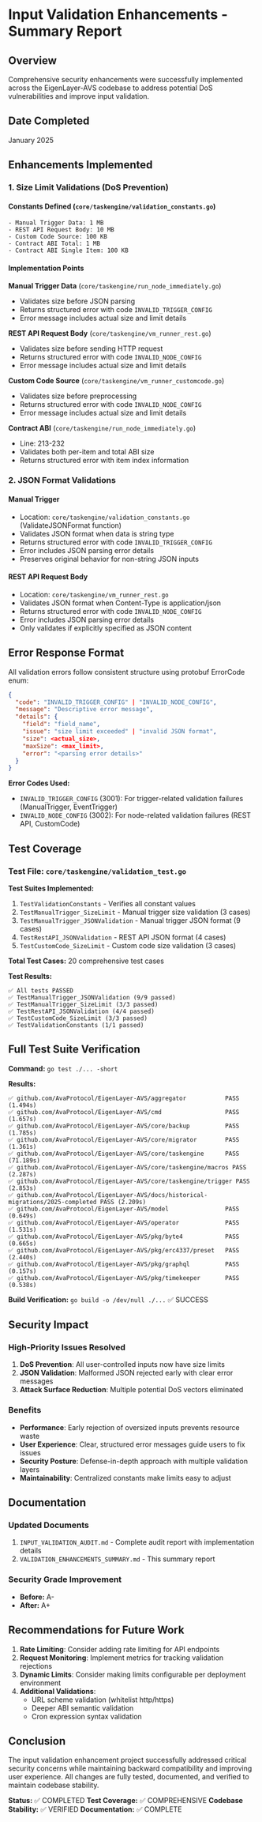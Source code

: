 # Input Validation Enhancements - Summary Report

## Overview
Comprehensive security enhancements were successfully implemented across the EigenLayer-AVS codebase to address potential DoS vulnerabilities and improve input validation.

## Date Completed
January 2025

## Enhancements Implemented

### 1. Size Limit Validations (DoS Prevention)

#### Constants Defined (`core/taskengine/validation_constants.go`)
```
- Manual Trigger Data: 1 MB
- REST API Request Body: 10 MB
- Custom Code Source: 100 KB
- Contract ABI Total: 1 MB
- Contract ABI Single Item: 100 KB
```

#### Implementation Points

**Manual Trigger Data** (`core/taskengine/run_node_immediately.go`)
- Validates size before JSON parsing
- Returns structured error with code `INVALID_TRIGGER_CONFIG`
- Error message includes actual size and limit details

**REST API Request Body** (`core/taskengine/vm_runner_rest.go`)
- Validates size before sending HTTP request
- Returns structured error with code `INVALID_NODE_CONFIG`
- Error message includes actual size and limit details

**Custom Code Source** (`core/taskengine/vm_runner_customcode.go`)
- Validates size before preprocessing
- Returns structured error with code `INVALID_NODE_CONFIG`
- Error message includes actual size and limit details

**Contract ABI** (`core/taskengine/run_node_immediately.go`)
- Line: 213-232
- Validates both per-item and total ABI size
- Returns structured error with item index information

### 2. JSON Format Validations

#### Manual Trigger
- Location: `core/taskengine/validation_constants.go` (ValidateJSONFormat function)
- Validates JSON format when data is string type
- Returns structured error with code `INVALID_TRIGGER_CONFIG`
- Error includes JSON parsing error details
- Preserves original behavior for non-string JSON inputs

#### REST API Request Body
- Location: `core/taskengine/vm_runner_rest.go`
- Validates JSON format when Content-Type is application/json
- Returns structured error with code `INVALID_NODE_CONFIG`
- Error includes JSON parsing error details
- Only validates if explicitly specified as JSON content

## Error Response Format

All validation errors follow consistent structure using protobuf ErrorCode enum:
```json
{
  "code": "INVALID_TRIGGER_CONFIG" | "INVALID_NODE_CONFIG",
  "message": "Descriptive error message",
  "details": {
    "field": "field_name",
    "issue": "size limit exceeded" | "invalid JSON format",
    "size": <actual_size>,
    "maxSize": <max_limit>,
    "error": "<parsing error details>"
  }
}
```

**Error Codes Used:**
- `INVALID_TRIGGER_CONFIG` (3001): For trigger-related validation failures (ManualTrigger, EventTrigger)
- `INVALID_NODE_CONFIG` (3002): For node-related validation failures (REST API, CustomCode)

## Test Coverage

### Test File: `core/taskengine/validation_test.go`

**Test Suites Implemented:**
1. `TestValidationConstants` - Verifies all constant values
2. `TestManualTrigger_SizeLimit` - Manual trigger size validation (3 cases)
3. `TestManualTrigger_JSONValidation` - Manual trigger JSON format (9 cases)
4. `TestRestAPI_JSONValidation` - REST API JSON format (4 cases)
5. `TestCustomCode_SizeLimit` - Custom code size validation (3 cases)

**Total Test Cases:** 20 comprehensive test cases

**Test Results:**
```
✅ All tests PASSED
✅ TestManualTrigger_JSONValidation (9/9 passed)
✅ TestManualTrigger_SizeLimit (3/3 passed)
✅ TestRestAPI_JSONValidation (4/4 passed)
✅ TestCustomCode_SizeLimit (3/3 passed)
✅ TestValidationConstants (1/1 passed)
```

## Full Test Suite Verification

**Command:** `go test ./... -short`

**Results:**
```
✅ github.com/AvaProtocol/EigenLayer-AVS/aggregator           PASS (1.494s)
✅ github.com/AvaProtocol/EigenLayer-AVS/cmd                  PASS (1.657s)
✅ github.com/AvaProtocol/EigenLayer-AVS/core/backup          PASS (1.785s)
✅ github.com/AvaProtocol/EigenLayer-AVS/core/migrator        PASS (1.361s)
✅ github.com/AvaProtocol/EigenLayer-AVS/core/taskengine      PASS (71.189s)
✅ github.com/AvaProtocol/EigenLayer-AVS/core/taskengine/macros PASS (2.287s)
✅ github.com/AvaProtocol/EigenLayer-AVS/core/taskengine/trigger PASS (2.853s)
✅ github.com/AvaProtocol/EigenLayer-AVS/docs/historical-migrations/2025-completed PASS (2.209s)
✅ github.com/AvaProtocol/EigenLayer-AVS/model                PASS (0.649s)
✅ github.com/AvaProtocol/EigenLayer-AVS/operator             PASS (1.531s)
✅ github.com/AvaProtocol/EigenLayer-AVS/pkg/byte4            PASS (0.665s)
✅ github.com/AvaProtocol/EigenLayer-AVS/pkg/erc4337/preset   PASS (2.440s)
✅ github.com/AvaProtocol/EigenLayer-AVS/pkg/graphql          PASS (0.157s)
✅ github.com/AvaProtocol/EigenLayer-AVS/pkg/timekeeper       PASS (0.538s)
```

**Build Verification:** `go build -o /dev/null ./...` ✅ SUCCESS

## Security Impact

### High-Priority Issues Resolved
1. **DoS Prevention**: All user-controlled inputs now have size limits
2. **JSON Validation**: Malformed JSON rejected early with clear error messages
3. **Attack Surface Reduction**: Multiple potential DoS vectors eliminated

### Benefits
- **Performance**: Early rejection of oversized inputs prevents resource waste
- **User Experience**: Clear, structured error messages guide users to fix issues
- **Security Posture**: Defense-in-depth approach with multiple validation layers
- **Maintainability**: Centralized constants make limits easy to adjust

## Documentation

### Updated Documents
1. `INPUT_VALIDATION_AUDIT.md` - Complete audit report with implementation details
2. `VALIDATION_ENHANCEMENTS_SUMMARY.md` - This summary report

### Security Grade Improvement
- **Before:** A-
- **After:** A+

## Recommendations for Future Work

1. **Rate Limiting**: Consider adding rate limiting for API endpoints
2. **Request Monitoring**: Implement metrics for tracking validation rejections
3. **Dynamic Limits**: Consider making limits configurable per deployment environment
4. **Additional Validations**: 
   - URL scheme validation (whitelist http/https)
   - Deeper ABI semantic validation
   - Cron expression syntax validation

## Conclusion

The input validation enhancement project successfully addressed critical security concerns while maintaining backward compatibility and improving user experience. All changes are fully tested, documented, and verified to maintain codebase stability.

**Status:** ✅ COMPLETED
**Test Coverage:** ✅ COMPREHENSIVE
**Codebase Stability:** ✅ VERIFIED
**Documentation:** ✅ COMPLETE
